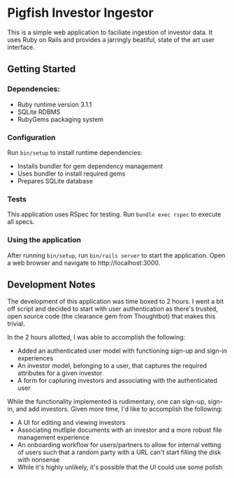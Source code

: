 # Pigfish Investor Ingestor

This is a simple web application to faciliate ingestion of investor data. It
uses Ruby on Rails and provides a jarringly beatiful, state of the art user
interface.

## Getting Started
### Dependencies:
* Ruby runtime version 3.1.1
* SQLite RDBMS
* RubyGems packaging system

### Configuration
Run `bin/setup` to install runtime dependencies:
* Installs bundler for gem dependency management
* Uses bundler to install required gems
* Prepares SQLite database

### Tests
This application uses RSpec for testing.
Run `bundle exec rspec` to execute all specs.

### Using the application
After running `bin/setup`, run `bin/rails server` to start the application.
Open a web browser and navigate to http://localhost:3000.

## Development Notes

The development of this application was time boxed to 2 hours. I went a bit
off script and decided to start with user authentication as there's trusted,
open source code (the clearance gem from Thoughtbot) that makes this trivial.

In the 2 hours allotted, I was able to accomplish the following:
* Added an authenticated user model with functioning sign-up and sign-in
  experiences
* An investor model, belonging to a user, that captures the required attributes
  for a given investor
* A form for capturing investors and associating with the authenticated user

While the functionality implemented is rudimentary, one can sign-up, sign-in,
and add investors. Given more time, I'd like to accomplish the following:
* A UI for editing and viewing investors
* Associating mutliple documents with an investor and a more robust file
  management experience
* An onboarding workflow for users/partners to allow for internal vetting of
  users such that a random party with a URL can't start filling the
  disk with nonsense
* While it's highly unlikely, it's possible that the UI could use some polish
